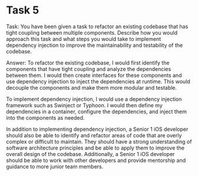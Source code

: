 # Task 5

Task: You have been given a task to refactor an existing codebase that has tight
coupling between multiple components. Describe how you would approach this task
and what steps you would take to implement dependency injection to improve the
maintainability and testability of the codebase.

Answer: To refactor the existing codebase, I would first identify the components
that have tight coupling and analyze the dependencies between them. I would then
create interfaces for these components and use dependency injection to inject
the dependencies at runtime. This would decouple the components and make them
more modular and testable.

To implement dependency injection, I would use a dependency injection framework
such as Swinject or Typhoon. I would then define my dependencies in a container,
configure the dependencies, and inject them into the components as needed.

In addition to implementing dependency injection, a Senior 1 iOS developer
should also be able to identify and refactor areas of code that are overly
complex or difficult to maintain. They should have a strong understanding of
software architecture principles and be able to apply them to improve the
overall design of the codebase. Additionally, a Senior 1 iOS developer should be
able to work with other developers and provide mentorship and guidance to more
junior team members.
